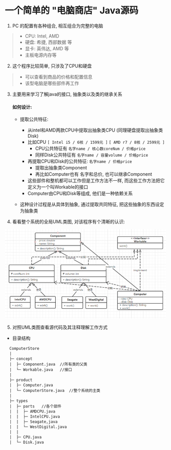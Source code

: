 # 一个简单的 "电脑商店" Java源码

1. PC 的配置有各种组合, 相互组合为完整的电脑
>  * CPU: Intel, AMD
>  * 硬盘: 希捷, 西部数据 等
>  * 显卡: 英伟达, AMD 等
>  * 主板电源内存等

2. 这个程序比较简单, 只涉及了CPU和硬盘

>  * 可以查看到商品的价格和配置信息
>  * 该型电脑是哪些部件再工作

3. 主要用来学习了解java的接口, 抽象类以及类的继承关系

   

   #### 如何设计:

   * 提取公共特征:

     * 从intel和AMD两款CPU中提取出抽象类CPU (同理硬盘提取出抽象类Disk)
     * 比如CPU `[ Intel i5 / 6核 / 1599元 ]`  `[ AMD r7 / 8核 / 2599元 ]`
       * CPU公共特征有 `名字name / 核心数coreNum / 价格price`
       * 同样Disk公共特征有 `名字name / 容量volume / 价格price`
     * 再提取CPU和Disk的公共特征: `名字name / 价格price`
       * 提取出抽象类Component
       * 再比如Computer也有 名字和总价, 也可以继承Component
     * 这些部件和整机都可以工作但是工作方法不一样, 而这些工作方法把它定义为一个叫Workable的接口
     * Computer由CPU和Disk等组成, 他们是一种依赖关系

   * 这种设计过程是从具体到抽象, 通过提取共同特征, 把这些抽象的东西设定为抽象类

     

4. 看看整个系统的全局UML类图, 对该程序有个清晰的认识:

![UML类图](img/UML类图.png)



5. 对照UML类图查看源代码及其注释理解工作方式



* 目录结构

```
  ComputerStore
  |
  ├─ concept
  |  ├─ Component.java	//所有类的父类
  |  └─ Workable.java	//接口
  |  
  ├─ product
  |  ├─ Computer.java	
  |  └─ ComputerStore.java	//整个系统的主类
  |
  ├─ types
  |  ├─ parts	//各个部件
  |  |  ├─ AMDCPU.java
  |  |  ├─ IntelCPU.java
  |  |  ├─ Seagate,java
  |  |  └─ WestDigital.java
  |  |
  |  ├─ CPU.java
  |  └─ Disk.java
```
